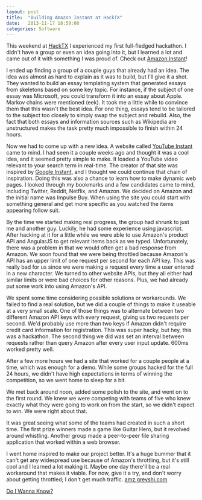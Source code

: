 ```yaml
---
layout: post
title:  "Building Amazon Instant at HackTX"
date:   2013-11-17 18:59:00
categories: Software
---
```

This weekend at [HackTX][1] I experienced my first full-fledged hackathon. I didn't have a group or even an idea going into it, but I learned a lot and came out of it with something I was proud of. Check out [Amazon Instant][2]!

I ended up finding a group of a couple guys that already had an idea. The idea was almost as hard to explain as it was to build, but I'll give it a shot. They wanted to build an essay templating system that generated essays from skeletons based on some key topic. For instance, if the subject of one essay was Microsoft, you could transform it into an essay about Apple. Markov chains were mentioned (eek). It took me a little while to convince them that this wasn't the best idea. For one thing, essays tend to be tailored to the subject too closely to simply swap the subject and rebuild. Also, the fact that both essays and information sources such as Wikipedia are unstructured makes the task pretty much impossible to finish within 24 hours.

Now we had to come up with a new idea. A website called [YouTube Instant][3] came to mind. I had seen it a couple weeks ago and thought it was a cool idea, and it seemed pretty simple to make. It loaded a YouTube video relevant to your search term in real-time. The creator of that site was inspired by [Google Instant][4], and I thought we could continue that chain of inspiration. Doing this was also a chance to learn how to make dynamic web pages. I looked through my bookmarks and a few candidates came to mind, including Twitter, Reddit, Netflix, and Amazon. We decided on Amazon and the initial name was Impulse Buy. When using the site you could start with something general and get more specific as you watched the items appearing follow suit.

By the time we started making real progress, the group had shrunk to just me and another guy. Luckily, he had some experience using javascript. After hacking at it for a little while we were able to use Amazon's product API and AngularJS to get relevant items back as we typed. Unfortunately, there was a problem in that we would often get a bad response from Amazon. We soon found that we were being throttled because Amazon's API has an upper limit of one request per second for each API key. This was really bad for us since we were making a request every time a user entered in a new character. We turned to other website APIs, but they all either had similar limits or were bad choices for other reasons. Plus, we had already put some work into using Amazon's API.

We spent some time considering possible solutions or workarounds. We failed to find a real solution, but we did a couple of things to make it useable at a very small scale. One of those things was to alternate between two different Amazon API keys with every request, giving us two requests per second. We'd probably use more than two keys if Amazon didn't require credit card information for registration. This was super hacky, but hey, this was a hackathon. The second thing we did was set an interval between requests rather than query Amazon after every user input update. 600ms worked pretty well.

After a few more hours we had a site that worked for a couple people at a time, which was enough for a demo. While some groups hacked for the full 24 hours, we didn't have high expectations in terms of winning the competition, so we went home to sleep for a bit.

We met back around noon, added some polish to the site, and went on to the first round. We knew we were competing with teams of five who knew exactly what they were going to work on from the start, so we didn't expect to win. We were right about that.

It was great seeing what some of the teams had created in such a short time. The first prize winners made a game like Guitar Hero, but it revolved around whistling. Another group made a peer-to-peer file sharing application that worked within a web browser.

I went home inspired to make our project better. It's a huge bummer that it can't get any widespread use because of Amazon's throttling, but it's still cool and I learned a lot making it. Maybe one day there'll be a real workaround that makes it viable. For now, give it a try, and don't worry about getting throttled; I don't get much traffic. [amz.greyshi.com][5]

[Do I Wanna Know?][6]


  [1]: http://hacktx.com
  [2]: http://amz.greyshi.com
  [3]: http://ytinstant.com
  [4]: http://www.google.com/insidesearch/features/instant/about.html
  [5]: http://amz.greyshi.com
  [6]: http://www.youtube.com/watch?v=bpOSxM0rNPM
